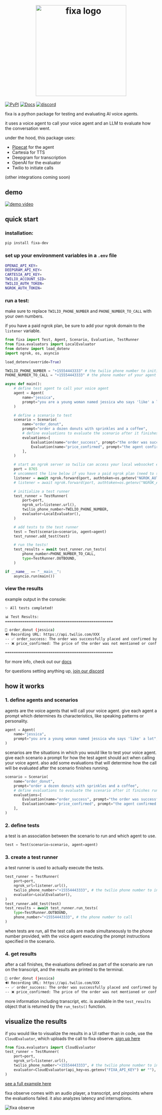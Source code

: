 <h1>
<div align="center">
  <img alt="fixa logo" width="300px" height="auto" src="https://raw.githubusercontent.com/fixadev/fixa/main/.github/assets/logo.png">
</div>
</h1>

[![PyPI](https://img.shields.io/pypi/v/fixa-dev)](https://pypi.org/project/fixa-dev) [![Docs](https://img.shields.io/badge/documentation-white)](https://docs.fixa.dev) [![discord](https://img.shields.io/badge/join-discord-blue)](https://discord.gg/rT9cYkfybZ)

fixa is a python package for testing and evaluating AI voice agents.

it uses a voice agent to call your voice agent and an LLM to evaluate how the conversation went.

under the hood, this package uses:

- [Pipecat](https://github.com/pipecat-ai/pipecat) for the agent
- Cartesia for TTS
- Deepgram for transcription
- OpenAI for the evaluator
- Twilio to initiate calls

(other integrations coming soon)

## demo

[![demo video](http://markdown-videos-api.jorgenkh.no/youtube/LAW1wW6SjTo)](https://www.youtube.com/watch?v=LAW1wW6SjTo)

## quick start

### installation:

```bash
pip install fixa-dev
```

### set up your environment variables in a `.env` file

```bash
OPENAI_API_KEY=
DEEPGRAM_API_KEY=
CARTESIA_API_KEY=
TWILIO_ACCOUNT_SID=
TWILIO_AUTH_TOKEN=
NGROK_AUTH_TOKEN=
```

### run a test:

make sure to replace `TWILIO_PHONE_NUMBER` and `PHONE_NUMBER_TO_CALL` with your own numbers.

if you have a paid ngrok plan, be sure to add your ngrok domain to the `listener` variable.

```python
from fixa import Test, Agent, Scenario, Evaluation, TestRunner
from fixa.evaluators import LocalEvaluator
from dotenv import load_dotenv
import ngrok, os, asyncio

load_dotenv(override=True)

TWILIO_PHONE_NUMBER = "+15554443333" # the twilio phone number to initiate calls from (must be a number you own)
PHONE_NUMBER_TO_CALL = "+15554443333" # the phone number of your agent

async def main():
    # define test agent to call your voice agent
    agent = Agent(
        name="jessica",
        prompt="you are a young woman named jessica who says 'like' a lot",
    )

    # define a scenario to test
    scenario = Scenario(
        name="order_donut",
        prompt="order a dozen donuts with sprinkles and a coffee",
        # define evaluations to evaluate the scenario after it finishes running
        evaluations=[
            Evaluation(name="order_success", prompt="the order was successful"),
            Evaluation(name="price_confirmed", prompt="the agent confirmed the price of the order"),
        ],
    )

    # start an ngrok server so twilio can access your local websocket endpoint
    port = 8765
    # uncomment the line below if you have a paid ngrok plan (need to specify a domain)
    listener = await ngrok.forward(port, authtoken=os.getenv("NGROK_AUTH_TOKEN")) # type: ignore (needed or else python will complain)
    # listener = await ngrok.forward(port, authtoken=os.getenv("NGROK_AUTH_TOKEN"), domain="your_domain.ngrok.dev") # type: ignore (needed or else python will complain)

    # initialize a test runner
    test_runner = TestRunner(
        port=port,
        ngrok_url=listener.url(),
        twilio_phone_number=TWILIO_PHONE_NUMBER,
        evaluator=LocalEvaluator(),
    )

    # add tests to the test runner
    test = Test(scenario=scenario, agent=agent)
    test_runner.add_test(test)

    # run the tests!
    test_results = await test_runner.run_tests(
        phone_number=PHONE_NUMBER_TO_CALL,
        type=TestRunner.OUTBOUND,
    )

if __name__ == "__main__":
    asyncio.run(main())

```

### view the results

example output in the console:

```bash
✨ All tests completed!

📊 Test Results:
==================================================

🎯 order_donut (jessica)
🔊 Recording URL: https://api.twilio.com/XXX
-- ✅ order_success: The order was successfully placed and confirmed by the user and the assistant.
-- ❌ price_confirmed: The price of the order was not mentioned or confirmed during the conversation.

==================================================
```

for more info, check out our [docs](https://docs.fixa.dev)

for questions setting anything up, [join our discord](https://discord.gg/rT9cYkfybZ)

## how it works

### 1. define agents and scenarios

agents are the voice agents that will call your voice agent. give each agent a prompt which determines its characteristics, like speaking patterns or personality.

```python
agent = Agent(
    name="jessica",
    prompt="you are a young woman named jessica who says 'like' a lot",
)
```

scenarios are the situations in which you would like to test your voice agent. give each scenario a prompt for how the test agent should act when calling your voice agent. also add some evaluations that will determine how the call will be evaluated after the scenario finishes running.

```python
scenario = Scenario(
    name="order_donut",
    prompt="order a dozen donuts with sprinkles and a coffee",
    # define evaluations to evaluate the scenario after it finishes running
    evaluations=[
        Evaluation(name="order_success", prompt="the order was successful"),
        Evaluation(name="price_confirmed", prompt="the agent confirmed the price of the order"),
    ],
)
```

### 2. define tests

a test is an association between the scenario to run and which agent to use.

```python
test = Test(scenario=scenario, agent=agent)
```

### 3. create a test runner

a test runner is used to actually execute the tests.

```python
test_runner = TestRunner(
    port=port,
    ngrok_url=listener.url(),
    twilio_phone_number="+15554443333", # the twilio phone number to initiate calls from
    evaluator=LocalEvaluator(),
)
test_runner.add_test(test)
test_results = await test_runner.run_tests(
    type=TestRunner.OUTBOUND,
    phone_number="+15554443333", # the phone number to call
)
```

when tests are run, all the test calls are made simultaneously to the phone number provided, with the voice agent executing the prompt instructions specified in the scenario.

### 4. get results

after a call finishes, the evaluations defined as part of the scenario are run on the transcript, and the results are printed to the terminal.

```bash
🎯 order_donut (jessica)
🔊 Recording URL: https://api.twilio.com/XXX
-- ✅ order_success: The order was successfully placed and confirmed by the user and the assistant.
-- ❌ price_confirmed: The price of the order was not mentioned or confirmed during the conversation.
```

more information including transcript, etc. is available in the `test_results` object that is returned by the `run_tests()` function.

## visualize the results

if you would like to visualize the results in a UI rather than in code, use the `CloudEvaluator`, which uploads the call to fixa observe. [sign up here](https://fixa.dev)

```python
from fixa.evaluators import CloudEvaluator
test_runner = TestRunner(
    port=port,
    ngrok_url=listener.url(),
    twilio_phone_number="+15554443333", # the twilio phone number to initiate calls from
    evaluator=CloudEvaluator(api_key=os.getenv("FIXA_API_KEY") or ""),
)
```

[see a full example here](https://github.com/fixadev/fixa/tree/main/examples/cloud_evaluator)

fixa observe comes with an audio player, a transcript, and pinpoints where the evaluations failed. it also analyzes latency and interruptions.

![fixa observe](https://raw.githubusercontent.com/fixadev/fixa/main/.github/assets/fixa-observe.png)
